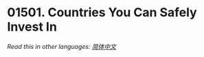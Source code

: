 # 01501. Countries You Can Safely Invest In

  _Read this in other languages:_
    [_简体中文_](README.zh-CN.md)

